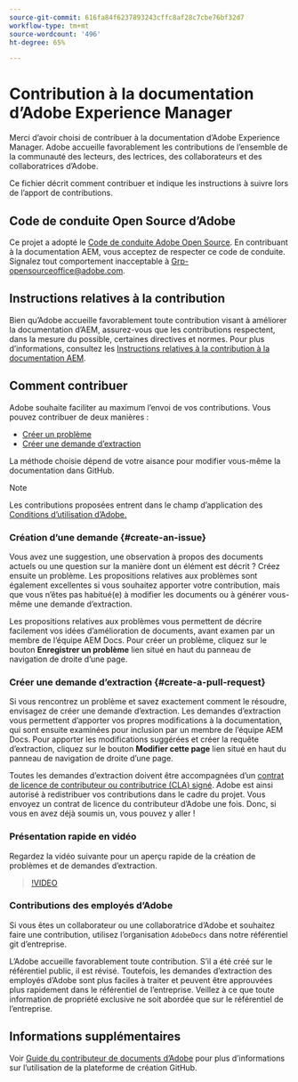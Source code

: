```yaml
---
source-git-commit: 616fa84f6237893243cffc8af28c7cbe76bf32d7
workflow-type: tm+mt
source-wordcount: '496'
ht-degree: 65%

---
```

# Contribution à la documentation d’Adobe Experience Manager

Merci d’avoir choisi de contribuer à la documentation d’Adobe Experience Manager. Adobe accueille favorablement les contributions de l’ensemble de la communauté des lecteurs, des lectrices, des collaborateurs et des collaboratrices d’Adobe.

Ce fichier décrit comment contribuer et indique les instructions à suivre lors de l’apport de contributions.

## Code de conduite Open Source d’Adobe

Ce projet a adopté le [Code de conduite Adobe Open Source](code-of-conduct.md). En contribuant à la documentation AEM, vous acceptez de respecter ce code de conduite. Signalez tout comportement inacceptable à [Grp-opensourceoffice@adobe.com](mailto:Grp-opensourceoffice@adobe.com).

## Instructions relatives à la contribution

Bien qu’Adobe accueille favorablement toute contribution visant à améliorer la documentation d’AEM, assurez-vous que les contributions respectent, dans la mesure du possible, certaines directives et normes. Pour plus d’informations, consultez les [Instructions relatives à la contribution à la documentation AEM](guidelines.md).

## Comment contribuer

Adobe souhaite faciliter au maximum l’envoi de vos contributions. Vous pouvez contribuer de deux manières :

* [Créer un problème](#create-an-issue)
* [Créer une demande d’extraction](#create-a-pull-request)

La méthode choisie dépend de votre aisance pour modifier vous-même la documentation dans GitHub.

>[!NOTE]
>
>Les contributions proposées entrent dans le champ d’application des [Conditions d’utilisation d’Adobe.](https://www.adobe.com/fr/legal/terms.html)

### Création d’une demande {#create-an-issue}

Vous avez une suggestion, une observation à propos des documents actuels ou une question sur la manière dont un élément est décrit ? Créez ensuite un problème. Les propositions relatives aux problèmes sont également excellentes si vous souhaitez apporter votre contribution, mais que vous n’êtes pas habitué(e) à modifier les documents ou à générer vous-même une demande d’extraction.

Les propositions relatives aux problèmes vous permettent de décrire facilement vos idées d’amélioration de documents, avant examen par un membre de l’équipe AEM Docs. Pour créer un problème, cliquez sur le bouton **Enregistrer un problème** lien situé en haut du panneau de navigation de droite d’une page.

### Créer une demande d’extraction {#create-a-pull-request}

Si vous rencontrez un problème et savez exactement comment le résoudre, envisagez de créer une demande d’extraction. Les demandes d’extraction vous permettent d’apporter vos propres modifications à la documentation, qui sont ensuite examinées pour inclusion par un membre de l’équipe AEM Docs. Pour apporter les modifications suggérées et créer la requête d’extraction, cliquez sur le bouton **Modifier cette page** lien situé en haut du panneau de navigation de droite d’une page.

Toutes les demandes d’extraction doivent être accompagnées d’un [contrat de licence de contributeur ou contributrice (CLA) signé](https://opensource.adobe.com/cla.html). Adobe est ainsi autorisé à redistribuer vos contributions dans le cadre du projet. Vous envoyez un contrat de licence du contributeur d’Adobe une fois. Donc, si vous en avez déjà soumis un, vous pouvez y aller !

### Présentation rapide en vidéo

Regardez la vidéo suivante pour un aperçu rapide de la création de problèmes et de demandes d’extraction.

>[!VIDEO](https://video.tv.adobe.com/v/27069)

### Contributions des employés d’Adobe

Si vous êtes un collaborateur ou une collaboratrice d’Adobe et souhaitez faire une contribution, utilisez l’organisation `AdobeDocs` dans notre référentiel git d’entreprise.

L’Adobe accueille favorablement toute contribution. S’il a été créé sur le référentiel public, il est révisé. Toutefois, les demandes d’extraction des employés d’Adobe sont plus faciles à traiter et peuvent être approuvées plus rapidement dans le référentiel de l’entreprise. Veillez à ce que toute information de propriété exclusive ne soit abordée que sur le référentiel de l’entreprise.

## Informations supplémentaires

Voir [Guide du contributeur de documents d’Adobe](https://experienceleague.adobe.com/en/docs/contributor/contributor-guide/introduction) pour plus d’informations sur l’utilisation de la plateforme de création GitHub.
